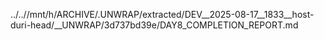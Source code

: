 ../..//mnt/h/ARCHIVE/.UNWRAP/extracted/DEV__2025-08-17__1833__host-duri-head/__UNWRAP/3d737bd39e/DAY8_COMPLETION_REPORT.md
